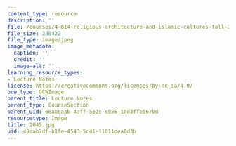 ```yaml
---
content_type: resource
description: ''
file: /courses/4-614-religious-architecture-and-islamic-cultures-fall-2002/49cab7dfb1fe45435c4111011dea0d3b_2045.jpg
file_size: 230422
file_type: image/jpeg
image_metadata:
  caption: ''
  credit: ''
  image-alt: ''
learning_resource_types:
- Lecture Notes
license: https://creativecommons.org/licenses/by-nc-sa/4.0/
ocw_type: OCWImage
parent_title: Lecture Notes
parent_type: CourseSection
parent_uid: 68abeaab-4eff-532c-e858-18d3ffb567bd
resourcetype: Image
title: 2045.jpg
uid: 49cab7df-b1fe-4543-5c41-11011dea0d3b
---
```

